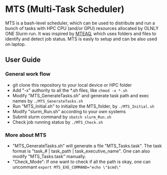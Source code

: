 # MTS (Multi-Task Scheduler) 
MTS is a bash-level scheduler, which can be used to distribute and run a bunch of tasks with HPC CPU (and/or GPU) resources allocated by OLNLY ONE Slurm run. 
It was inspired by [MTEAQ](https://github.com/evanberkowitz/metaq), which uses folders and files to identify and detect job status. MTS is easly to setup and can be also used on laptop. 

## User Guide
### General work flow
- git clone this repository to your local device or HPC folder
- Add "-x" authority to all the *.sh files, like `chmod -x *.sh`
- Modify "MTS_GenerateTasks.sh" and generate task path and exec names by `./MTS_GenerateTasks.sh`
- Run "MTS_Initial.sh" to initialize the MTS_folder, by `./MTS_Initial.sh`
- Modify "slurm_Run.sh" according to your own systems
- Submit slurm command by `sbatch slurm_Run.sh`
- Check job running status by `./MTS_Check.sh`

### More about MTS 
- "MTS_GenerateTasks.sh" will generate a file "MTS_Tasks.task". The task format is "task_# | task_path | task_executive_name". One can also modify "MTS_Tasks.task" manually.
- "Check_Mode": If one want to check if all the path is okay, one can uncommant `export MTS_EXE_COMMAND="echo \"$cmd\" `
 
